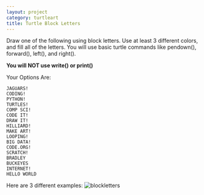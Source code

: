 ```yaml
---
layout: project
category: turtleart
title: Turtle Block Letters
---
```

Draw one of the following using block letters. Use at least 3 different colors, and fill all of the letters. You will use basic turtle commands like pendown(), forward(), left(), and right().

**You will NOT use write() or print()**

Your Options Are:
```
JAGUARS!
CODING!
PYTHON!
TURTLES!
COMP SCI!
CODE IT!
DRAW IT!
HILLIARD!
MAKE ART!
LOOPING!
BIG DATA!
CODE.ORG!
SCRATCH!
BRADLEY
BUCKEYES
INTERNET!
HELLO WORLD
```
Here are 3 different examples:
![blockletters](/apcsp/turtleart/blockletters.jpg)
